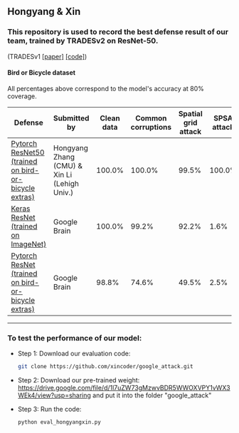 ## Hongyang & Xin

### This repository is used to record the best defense result of our team, trained by TRADESv2 on ResNet-50.
(TRADESv1 [[paper]](https://arxiv.org/pdf/1901.08573.pdf) [[code]](https://github.com/yaodongyu/TRADES))

#### Bird or Bicycle dataset
All percentages above correspond to the model's accuracy at 80% coverage.

| Defense               | Submitted by  | Clean data | Common corruptions | Spatial grid attack | SPSA attack | Boundary attack |  Submission Date |
| --------------------- | ------------- | ------------| ------------ |--------------- |-------- | ------- | --------------- |
| [Pytorch ResNet50 <br>(trained on bird-or-bicycle extras)](https://github.com/xincoder/google_attack) |Hongyang Zhang (CMU) & Xin Li (Lehigh Univ.)|100.0%|100.0%|99.5%|100.0%|95.0%|Jan 17th, 2019 (EST)|
| [Keras ResNet <br>(trained on ImageNet)](https://github.com/google/unrestricted-adversarial-examples/tree/master/examples/undefended_keras_resnet)   |  Google Brain   |    100.0%    |    99.2%    |  92.2%    |     1.6%    |     4.0%     |  Sept 29th, 2018 |
| [Pytorch ResNet <br>(trained on bird-or-bicycle extras)](https://github.com/google/unrestricted-adversarial-examples/tree/master/examples/undefended_pytorch_resnet)  |  Google Brain | 98.8% | 74.6% | 49.5% | 2.5% | 8.0% | Oct 1st, 2018 |


___

### To test the performance of our model:
- Step 1: Download our evaluation code:
  ``` bash
  git clone https://github.com/xincoder/google_attack.git
  ```

- Step 2: Download our pre-trained weight:
  https://drive.google.com/file/d/1l7uZW73gMzwvBDR5WWOXVPY1vWX3WEk4/view?usp=sharing and put it into the folder "google_attack"
  
- Step 3: Run the code:
  ``` bash
  python eval_hongyangxin.py
  ```
